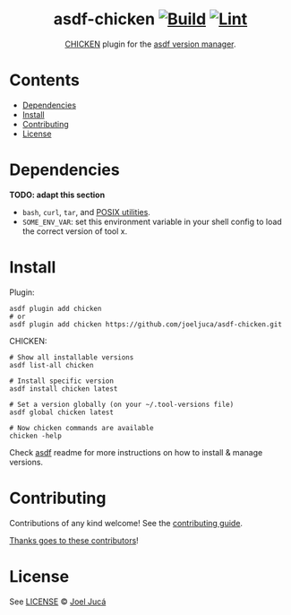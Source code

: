 <div align="center">

# asdf-chicken [![Build](https://github.com/joeljuca/asdf-chicken/actions/workflows/build.yml/badge.svg)](https://github.com/joeljuca/asdf-chicken/actions/workflows/build.yml) [![Lint](https://github.com/joeljuca/asdf-chicken/actions/workflows/lint.yml/badge.svg)](https://github.com/joeljuca/asdf-chicken/actions/workflows/lint.yml)

[CHICKEN](https://www.call-cc.org) plugin for the [asdf version manager](https://asdf-vm.com).

</div>

# Contents

- [Dependencies](#dependencies)
- [Install](#install)
- [Contributing](#contributing)
- [License](#license)

# Dependencies

**TODO: adapt this section**

- `bash`, `curl`, `tar`, and [POSIX utilities](https://pubs.opengroup.org/onlinepubs/9699919799/idx/utilities.html).
- `SOME_ENV_VAR`: set this environment variable in your shell config to load the correct version of tool x.

# Install

Plugin:

```shell
asdf plugin add chicken
# or
asdf plugin add chicken https://github.com/joeljuca/asdf-chicken.git
```

CHICKEN:

```shell
# Show all installable versions
asdf list-all chicken

# Install specific version
asdf install chicken latest

# Set a version globally (on your ~/.tool-versions file)
asdf global chicken latest

# Now chicken commands are available
chicken -help
```

Check [asdf](https://github.com/asdf-vm/asdf) readme for more instructions on how to
install & manage versions.

# Contributing

Contributions of any kind welcome! See the [contributing guide](contributing.md).

[Thanks goes to these contributors](https://github.com/joeljuca/asdf-chicken/graphs/contributors)!

# License

See [LICENSE](LICENSE) © [Joel Jucá](https://github.com/joeljuca/)
